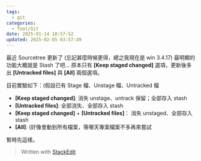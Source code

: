 ```yaml
---
tags:
  - git
categories:
  - Tool/Git
date: 2025-01-14 10:57:52
updated: 2025-02-05 03:57:49
---
```

最近 Sourcetree 更新了 (忘記甚麼時候更得，總之我現在是 win 3.4.17)
最明顯的功能大概就是 Stash 了吧...
原本只有 **[Keep staged changed]** 選項，更新後多出 **[Untracked files]** 與 **[All]** 兩個選項。

目前實驗如下：(假設已有 Stage 檔、Unstage 檔、Untracked 檔
- **[Keep staged changed]**: 消失 unstage、untrack 保留；全部存入 stash
- **[Untracked files]**: 全部消失、全部存入 stash
- **[Keep staged changed]** + **[Untracked files]**： 消失 unstaged、全部存入 stash
- **[All]**: (好像會動到所有檔案，等哪天專案檔案不多再來嘗試

暫時先這樣。

> Written with [StackEdit](https://stackedit.io/)